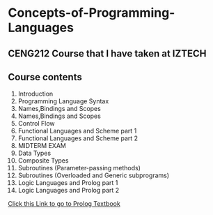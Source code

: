 # Concepts-of-Programming-Languages
## CENG212 Course that I have taken at IZTECH
## Course contents
1. Introduction
2. Programming Language Syntax
3. Names,Bindings and Scopes
4. Names,Bindings and Scopes
5. Control Flow
6. Functional Languages and Scheme part 1
7. Functional Languages and Scheme part 2
8. MIDTERM EXAM
9. Data Types
10. Composite Types
11. Subroutines (Parameter-passing methods)
12. Subroutines (Overloaded and Generic subprograms)
13. Logic Languages and Prolog part 1
14. Logic Languages and Prolog part 2


[Click this Link to go to Prolog Textbook](/Week13-14/Textbook_Prolog.pdf)
